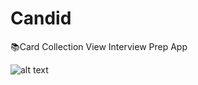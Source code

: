 # Candid
📚Card Collection View Interview Prep App


![alt text](https://raw.githubusercontent.com/diaaanek/candid/master/path/to/IMG_0969.JPG)
